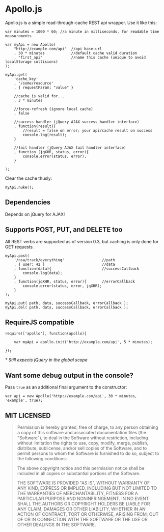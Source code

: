 # Apollo.js

Apollo.js is a simple read-through-cache REST api wrapper. Use it like this:

    var minutes = 1000 * 60; //a minute in milliseconds, for readable time measurements

    var myApi = new Apollo(
		"http://example.com/api"  //api base-url
		, 30 * minutes            //default cache valid duration
		, "first_api"             //name this cache (unique to avoid localStorage collisions)
	);

	myApi.get(
		'cache_key'
		, '/some/resource'
		, { requestParam: "value" }

		//cache is valid for...
		, 3 * minutes

		//force-refresh (ignore local cache)
		, false

		//success handler (jQuery AJAX success handler interface)
		, function(result){
			//result = false on error; your api/cache result on success
			console.log(result);
		}

		//fail handler (jQuery AJAX fail handler interface)
		, function (jqXHR, status, error){
			console.error(status, error);
		}

	);

Clear the cache thusly:

	myApi.nuke();

## Dependencies

Depends on jQuery for AJAX!

## Supports POST, PUT, and DELETE too

All REST verbs are supported as of version 0.3, but caching is only done for GET requests.

	myApi.post(
		'/nsa/track/everything'                 //path
		, { user: 42 }                          //data
		, function(data){                       //successCallback
			console.log(data);
		}
		, function(jqXHR, status, error){       //errorCallback
			console.error(status, error, jqXHR);
		}
	);

	myApi.put( path, data, successCallback, errorCallback );
	myApi.del( path, data, successCallback, errorCallback );

## RequireJS compatible

	require(['apollo'], function(apollo){

		var myApi = apollo.init('http://example.com/api', 5 * minutes);

	});

*\* Still expects jQuery in the global scope*

## Want some debug output in the console?

Pass `true` as an additional final argument to the constructor:

	var api = new Apollo('http://example.com/api', 30 * minutes, 'example', true);

## MIT LICENSED

>Permission is hereby granted, free of charge, to any person obtaining a copy of this software and associated documentation files (the "Software"), to deal in the Software without restriction, including without limitation the rights to use, copy, modify, merge, publish, distribute, sublicense, and/or sell copies of the Software, and to permit persons to whom the Software is furnished to do so, subject to the following conditions:
>
>The above copyright notice and this permission notice shall be included in all copies or substantial portions of the Software.
>
>THE SOFTWARE IS PROVIDED "AS IS", WITHOUT WARRANTY OF ANY KIND, EXPRESS OR IMPLIED, INCLUDING BUT NOT LIMITED TO THE WARRANTIES OF MERCHANTABILITY, FITNESS FOR A PARTICULAR PURPOSE AND NONINFRINGEMENT. IN NO EVENT SHALL THE AUTHORS OR COPYRIGHT HOLDERS BE LIABLE FOR ANY CLAIM, DAMAGES OR OTHER LIABILITY, WHETHER IN AN ACTION OF CONTRACT, TORT OR OTHERWISE, ARISING FROM, OUT OF OR IN CONNECTION WITH THE SOFTWARE OR THE USE OR OTHER DEALINGS IN THE SOFTWARE.
